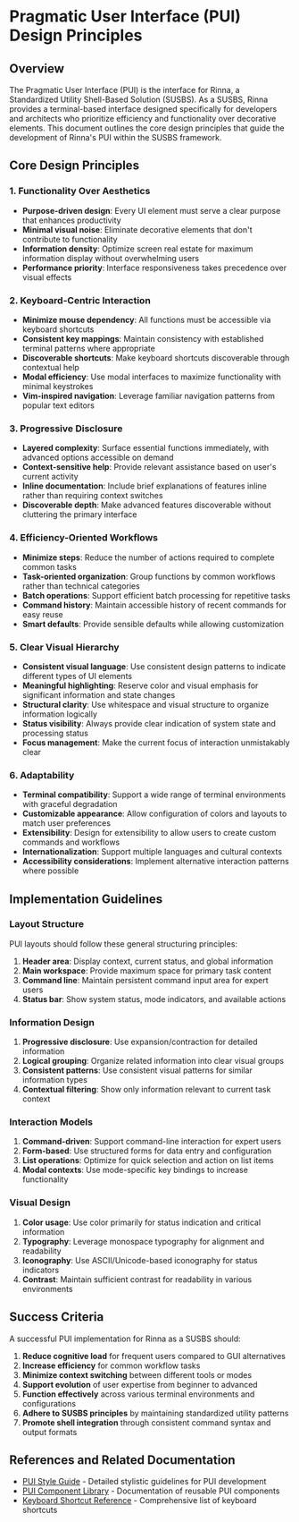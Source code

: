 # Pragmatic User Interface (PUI) Design Principles

## Overview

The Pragmatic User Interface (PUI) is the interface for Rinna, a Standardized Utility Shell-Based Solution (SUSBS). As a SUSBS, Rinna provides a terminal-based interface designed specifically for developers and architects who prioritize efficiency and functionality over decorative elements. This document outlines the core design principles that guide the development of Rinna's PUI within the SUSBS framework.

## Core Design Principles

### 1. Functionality Over Aesthetics

- **Purpose-driven design**: Every UI element must serve a clear purpose that enhances productivity
- **Minimal visual noise**: Eliminate decorative elements that don't contribute to functionality
- **Information density**: Optimize screen real estate for maximum information display without overwhelming users
- **Performance priority**: Interface responsiveness takes precedence over visual effects

### 2. Keyboard-Centric Interaction

- **Minimize mouse dependency**: All functions must be accessible via keyboard shortcuts
- **Consistent key mappings**: Maintain consistency with established terminal patterns where appropriate
- **Discoverable shortcuts**: Make keyboard shortcuts discoverable through contextual help
- **Modal efficiency**: Use modal interfaces to maximize functionality with minimal keystrokes
- **Vim-inspired navigation**: Leverage familiar navigation patterns from popular text editors

### 3. Progressive Disclosure

- **Layered complexity**: Surface essential functions immediately, with advanced options accessible on demand
- **Context-sensitive help**: Provide relevant assistance based on user's current activity
- **Inline documentation**: Include brief explanations of features inline rather than requiring context switches
- **Discoverable depth**: Make advanced features discoverable without cluttering the primary interface

### 4. Efficiency-Oriented Workflows

- **Minimize steps**: Reduce the number of actions required to complete common tasks
- **Task-oriented organization**: Group functions by common workflows rather than technical categories
- **Batch operations**: Support efficient batch processing for repetitive tasks
- **Command history**: Maintain accessible history of recent commands for easy reuse
- **Smart defaults**: Provide sensible defaults while allowing customization

### 5. Clear Visual Hierarchy

- **Consistent visual language**: Use consistent design patterns to indicate different types of UI elements
- **Meaningful highlighting**: Reserve color and visual emphasis for significant information and state changes
- **Structural clarity**: Use whitespace and visual structure to organize information logically
- **Status visibility**: Always provide clear indication of system state and processing status
- **Focus management**: Make the current focus of interaction unmistakably clear

### 6. Adaptability

- **Terminal compatibility**: Support a wide range of terminal environments with graceful degradation
- **Customizable appearance**: Allow configuration of colors and layouts to match user preferences
- **Extensibility**: Design for extensibility to allow users to create custom commands and workflows
- **Internationalization**: Support multiple languages and cultural contexts
- **Accessibility considerations**: Implement alternative interaction patterns where possible

## Implementation Guidelines

### Layout Structure

PUI layouts should follow these general structuring principles:

1. **Header area**: Display context, current status, and global information
2. **Main workspace**: Provide maximum space for primary task content 
3. **Command line**: Maintain persistent command input area for expert users
4. **Status bar**: Show system status, mode indicators, and available actions

### Information Design

1. **Progressive disclosure**: Use expansion/contraction for detailed information
2. **Logical grouping**: Organize related information into clear visual groups
3. **Consistent patterns**: Use consistent visual patterns for similar information types
4. **Contextual filtering**: Show only information relevant to current task context

### Interaction Models

1. **Command-driven**: Support command-line interaction for expert users
2. **Form-based**: Use structured forms for data entry and configuration
3. **List operations**: Optimize for quick selection and action on list items
4. **Modal contexts**: Use mode-specific key bindings to increase functionality

### Visual Design

1. **Color usage**: Use color primarily for status indication and critical information
2. **Typography**: Leverage monospace typography for alignment and readability
3. **Iconography**: Use ASCII/Unicode-based iconography for status indicators
4. **Contrast**: Maintain sufficient contrast for readability in various environments

## Success Criteria

A successful PUI implementation for Rinna as a SUSBS should:

1. **Reduce cognitive load** for frequent users compared to GUI alternatives
2. **Increase efficiency** for common workflow tasks
3. **Minimize context switching** between different tools or modes
4. **Support evolution** of user expertise from beginner to advanced
5. **Function effectively** across various terminal environments and configurations
6. **Adhere to SUSBS principles** by maintaining standardized utility patterns
7. **Promote shell integration** through consistent command syntax and output formats

## References and Related Documentation

- [PUI Style Guide](path/to/style-guide.md) - Detailed stylistic guidelines for PUI development
- [PUI Component Library](path/to/components.md) - Documentation of reusable PUI components
- [Keyboard Shortcut Reference](path/to/shortcuts.md) - Comprehensive list of keyboard shortcuts